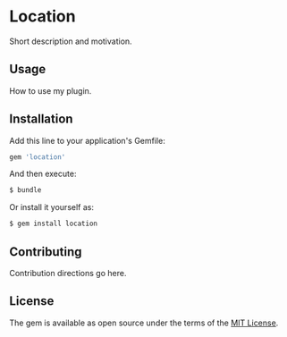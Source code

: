 # Location
Short description and motivation.

## Usage
How to use my plugin.

## Installation
Add this line to your application's Gemfile:

```ruby
gem 'location'
```

And then execute:
```bash
$ bundle
```

Or install it yourself as:
```bash
$ gem install location
```

## Contributing
Contribution directions go here.

## License
The gem is available as open source under the terms of the [MIT License](https://opensource.org/licenses/MIT).
